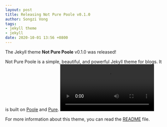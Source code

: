 ```yaml
---
layout: post
title: Releasing Not Pure Poole v0.1.0
author: Songzi Vong
tags:
- jekyll theme
- jekyll
date: 2020-10-01 13:56 +0800
---
```

The Jekyll theme **Not Pure Poole** v0.1.0 was released!

Not Pure Poole is a simple, beautiful, and powerful Jekyll theme for blogs. It is built on [Poole](https://github.com/poole/poole) and [Pure](https://purecss.io/).
<video src="https://www.bilibili.com/video/BV1Mf4y1e7xe?t=0.0" controls="controls">123456</video>

For more information about this theme, you can read the [README](https://github.com/vszhub/not-pure-poole/blob/master/README.md) file.
